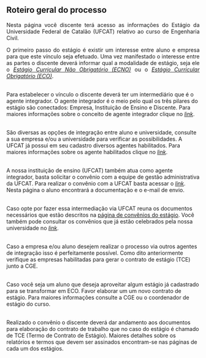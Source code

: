## Roteiro geral do processo

<p align="justify">Nesta página você discente terá acesso as informações do Estágio da Universidade Federal de Catalão (UFCAT) relativo ao curso de Engenharia Civil.</p>


<p align="justify">O primeiro passo do estágio é existir um interesse entre aluno e empresa para que este vínculo seja efetuado. Uma vez manifestado o interesse entre as partes o discente deverá informar qual a modalidade de estágio, seja ele o <a href="https://wmpjrufg.github.io/ESTAGIO-CIVIL-UFCAT/ECNO.html" target="_blank"><i>Estágio Curricular Não Obrigatório (ECNO)</i></a> ou o <a href="https://wmpjrufg.github.io/ESTAGIO-CIVIL-UFCAT/ECO.html" target="_blank"><i>Estágio Curricular Obrigatório (ECO)</i></a>.<br><br>

  
Para estabelecer o vínculo o discente deverá ter um intermediário que é o agente integrador. O agente integrador é o meio pelo qual os três pilares do estágio são conectados: Empresa, Instituição de Ensino e Discente. Para maiores informações sobre o conceito de agente integrador clique no <a href="https://www.cieepr.org.br/o-que-e-um-agente-de-integracao-e-qual-o-seu-papel-junto-as-empresas-e-estudantes/#:~:text=Visando%20realizar%20a%20ponte%20entre,as%20empresas%20quanto%20para%20os"
target="_blank"><i>link</i></a>.<br><br>

  
São diversas as opções de integração entre aluno e universidade, consulte a sua empresa e/ou a universidade para verificar as possibilidades. A UFCAT já possui em seu cadastro diversos agentes habilitados. Para maiores informações sobre os agente habilitados clique no <a href="https://estagio.catalao.ufg.br/p/37440-agentes-de-integracao-ufcat" target="_blank"><i>link</i></a>.<br><br>
  
  
A nossa instituição de ensino (UFCAT) também atua como agente integrador, basta solicitar o convênio com a equipe de gestão administrativa da UFCAT. Para realizar o convênio com a UFCAT basta acessar o <a href="https://estagio.catalao.ufg.br/p/37376-documentacao" target="_blank"><i>link</i></a>. Nesta página o aluno encontrará a documentação e o e-mail de envio.<br><br>
  

Caso opte por fazer essa intermediação via UFCAT reuna os documentos necessários que estão descritos na <a href="https://estagio.catalao.ufg.br/p/37376-documentacao"
target="_blank">página de convênios do estágio</a>. Você também pode consultar os convênios que já estão celebrados pela nossa universidade no <a href="https://estagio.catalao.ufg.br/p/40059-convenios" target="_blank"><i>link</i></a>.<br><br>

  
Caso a empresa e/ou aluno desejem realizar o processo via outros agentes de integração isso é perfeitamente possível. Como dito anteriormente verifique as empresas habilitadas para gerar o contrato de estágio (TCE) junto a CGE.<br><br>
  
Caso você seja um aluno que deseja aproveitar algum estágio já cadastrado para se transformar em ECO. Favor elaborar um um novo contrato de estágio. Para maiores informações consulte a CGE ou o coordenador de estágio do curso.<br><br>

Realizado o convênio o discente deverá dar andamento aos documentos para elaboração do contrato de trabalho que no caso do estágio é chamado de TCE (Termo de Contrato de Estágio). Maiores detalhes sobre os relatórios e termos que devem ser assinados encontram-se nas páginas de cada um dos estágios.</p>
